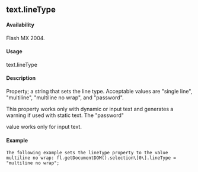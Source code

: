 ## text.lineType

#### Availability

Flash MX 2004.

#### Usage

text.lineType

#### Description

Property; a string that sets the line type. Acceptable values are "single line", "multiline", "multiline no wrap", and "password".
>
This property works only with dynamic or input text and generates a warning if used with static text. The "password"
>
value works only for input text.

#### Example

```
The following example sets the lineType property to the value multiline no wrap: fl.getDocumentDOM().selection\[0\].lineType = "multiline no wrap";

```
